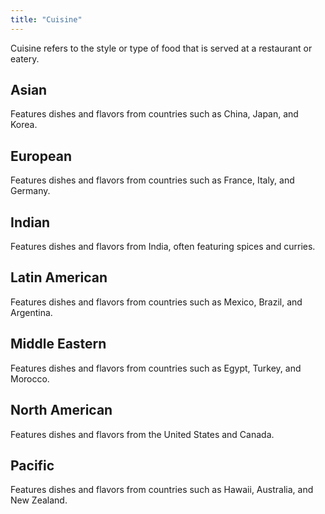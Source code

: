 ```yaml
---
title: "Cuisine"
---
```


Cuisine refers to the style or type of food that is served at a restaurant or eatery.

## Asian
Features dishes and flavors from countries such as China, Japan, and Korea.

## European
Features dishes and flavors from countries such as France, Italy, and Germany.

## Indian
Features dishes and flavors from India, often featuring spices and curries.

## Latin American
Features dishes and flavors from countries such as Mexico, Brazil, and Argentina.

## Middle Eastern
Features dishes and flavors from countries such as Egypt, Turkey, and Morocco.

## North American
Features dishes and flavors from the United States and Canada.

## Pacific
Features dishes and flavors from countries such as Hawaii, Australia, and New Zealand.